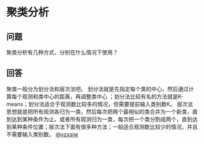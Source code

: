 # 聚类分析

## 问题

聚类分析有几种方式，分别在什么情况下使用？



## 回答

聚类一般分为划分法和层次法吧。
划分法就是先指定每个类的中心，然后通过计算每个观测和类中心的距离，再调整类中心 ；划分法比较有名的方法就是K-means；划分法适合于观测数比较多的情况，但需要提前输入类别数K。
层次法思想就是把所有观测各归为一类，然后每次把两个最相似的类合并为一个新类，直到达到某种条件为止。或者所有观测归为一类，每次把一个类分割成两个，直到达到某种条件位置；层次法下面有很多种方法；一般适合观测数比较少的情况，并且不需要输入类别数。 [@yzxsiw](t.me/yzxsiw)



